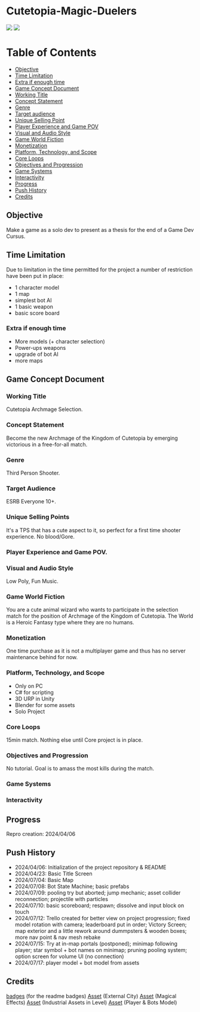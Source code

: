 ﻿# Cutetopia-Magic-Duelers
![](https://img.shields.io/badge/Project-NotReady-red)
![](https://img.shields.io/badge/GCD-Incomplete-yellow)

# Table of Contents
- [Objective](#Objective)
- [Time Limitation](#TimeLimitation)
- [Extra if enough time](#Extra)
- [Game Concept Document](#GCD)
- [Working Title](#Title)
- [Concept Statement](#Concept)
- [Genre](#Genre)
- [Target audience](#Target)
- [Unique Selling Point](#Sell)
- [Player Experience and Game POV](#POV)
- [Visual and Audio Style](#Style)
- [Game World Fiction](#World)
- [Monetization](#Money)
- [Platform, Technology, and Scope](#PTS)
- [Core Loops](#Loop)
- [Objectives and Progression](#Obj)
- [Game Systems](#Syst)
- [Interactivity](#Int)
- [Progress](#Progress)
- [Push History](#History)
- [Credits](#Credits)

<a id="Objective"></a>
## Objective
Make a game as a solo dev to present as a thesis for the end of a Game Dev Cursus.

<a id="TimeLimitation"></a>
## Time Limitation
Due to limitation in the time permitted for the project a number of restriction have been put in place:
+ 1 character model
+ 1 map
+ simplest bot AI
+ 1 basic weapon
+ basic score board

<a id="Extra"></a>
### Extra if enough time
+ More models (+ character selection)
+ Power-ups weapons
+ upgrade of bot AI
+ more maps

<a id="GCD"></a>
## Game Concept Document
<a id="Title"></a>
### Working Title
  Cutetopia Archmage Selection.
  
<a id="Concept"></a>
### Concept Statement
  Become the new Archmage of the Kingdom of Cutetopia by emerging victorious in a free-for-all match.
  
<a id="Genre"></a>
### Genre
  Third Person Shooter.
  
<a id="Target"></a>
### Target Audience
  ESRB Everyone 10+.
  
<a id="Sell"></a>
### Unique Selling Points
  It's a TPS that has a cute aspect to it, so perfect for a first time shooter experience. No blood/Gore.
  
<a id="POV"></a>
### Player Experience and Game POV.
    
<a id="Style"></a>
### Visual and Audio Style
  Low Poly, Fun Music.
  
<a id="World"></a>
### Game World Fiction
  You are a cute animal wizard who wants to participate in the selection match for the position of Archmage of the Kingdom of Cutetopia. The World is a Heroic Fantasy type where they are no humans.
  
<a id="Money"></a>
### Monetization
  One time purchase as it is not a multiplayer game and thus has no server maintenance behind for now.
  
<a id="PTS"></a>
### Platform, Technology, and Scope
+ Only on PC
+ C# for scripting
+ 3D URP in Unity 
+ Blender for some assets
+ Solo Project
  
<a id="Loop"></a>
### Core Loops
  15min match. Nothing else until Core project is in place.
  
<a id="Obj"></a>
### Objectives and Progression
  No tutorial. Goal is to amass the most kills during the match.
  
<a id="Syst"></a>
### Game Systems

<a id="Int"></a>
### Interactivity

<a id="Progress"></a>
## Progress
Repro creation: 2024/04/06

<a id="History"></a>
## Push History
+ 2024/04/06: Initialization of the project repository & README
+ 2024/04/23: Basic Title Screen
+ 2024/07/04: Basic Map
+ 2024/07/08: Bot State Machine; basic prefabs
+ 2024/07/09: pooling try but aborted; jump mechanic; asset collider reconnection; projectile with particles
+ 2024/07/10: basic scoreboard; respawn; dissolve and input block on touch
+ 2024/07/12: Trello created for better view on project progression; fixed model rotation with camera; leaderboard put in order; Victory Screen; map exterior and a little rework around dummpsters & wooden boxes; more nav point & nav mesh rebake
+ 2024/07/15: Try at in-map portals (postponed); minimap following player; star symbol + bot names on minimap; pruning pooling system; option screen for volume UI (no connection)
+ 2024/07/17: player model + bot model from assets



<a id="Credits"></a>
## Credits
[badges](https://shields.io/) (for the readme badges)
[Asset](https://kenney.nl/assets/city-kit-commercial) (External City)
[Asset](https://assetstore.unity.com/packages/vfx/particles/spells/magic-effects-free-247933) (Magical Effects)
[Asset](https://assetstore.unity.com/packages/3d/environments/industrial/rpg-fps-game-assets-for-pc-mobile-industrial-set-v2-0-86679) (Industrial Assets in Level)
[Asset](https://assetstore.unity.com/packages/3d/characters/humanoids/lowpoly-survival-character-rio-273074) (Player & Bots Model)

